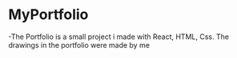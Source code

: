 # MyPortfolio

-The Portfolio is a small project i made with React, HTML, Css.  The drawings in the portfolio were made by me
